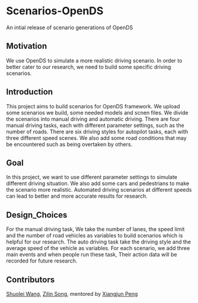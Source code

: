 # Scenarios-OpenDS
An intial release of scenario generations of OpenDS

## Motivation

We use OpenDS to simulate a more realistic driving scenario. In order to better cater to our research, we need to build some specific driving scenarios.

## Introduction

This project aims to build scenarios for OpenDS framework. We upload some scenarios we build, some needed models and scnen files. We divide the scenarios into manual driving and automatic driving. There are four manual driving tasks, each with different parameter settings, such as the number of roads. There are six driving styles for autopilot tasks, each with three different speed scenes. We also add some road conditions that may be encountered such as being overtaken by others. 

## Goal

In this project, we want to use different parameter settings to simulate different driving situation. We also add some cars and pedestrians to make the scenario more realistic. Automated driving scenarios at different speeds can lead to better and more accurate results for research.

## Design_Choices

For the manual driving task, We take the number of lanes, the speed limit and the number of road vehicles as variables to build scenarios which is helpful for our research. The auto driving task take the driving style and the average speed of the vehicle as variables. For each scenario, we add three main events and when people run these task, Their action data will be recorded for future research.

## Contributors

[Shuolei Wang](https://github.com/ShuoleiWang), [Zilin Song](https://github.com/ShuoleiWang), mentored by [Xiangjun Peng](https://github.com/Shiangjun)

